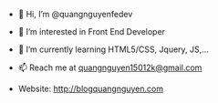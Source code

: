 - 👋 Hi, I’m @quangnguyenfedev
- 👀 I’m interested in Front End Developer
- 🌱 I’m currently learning HTML5/CSS, Jquery, JS,...
- 📫 Reach me at quangnguyen15012k@gmail.com

- Website: http://blogquangnguyen.com
